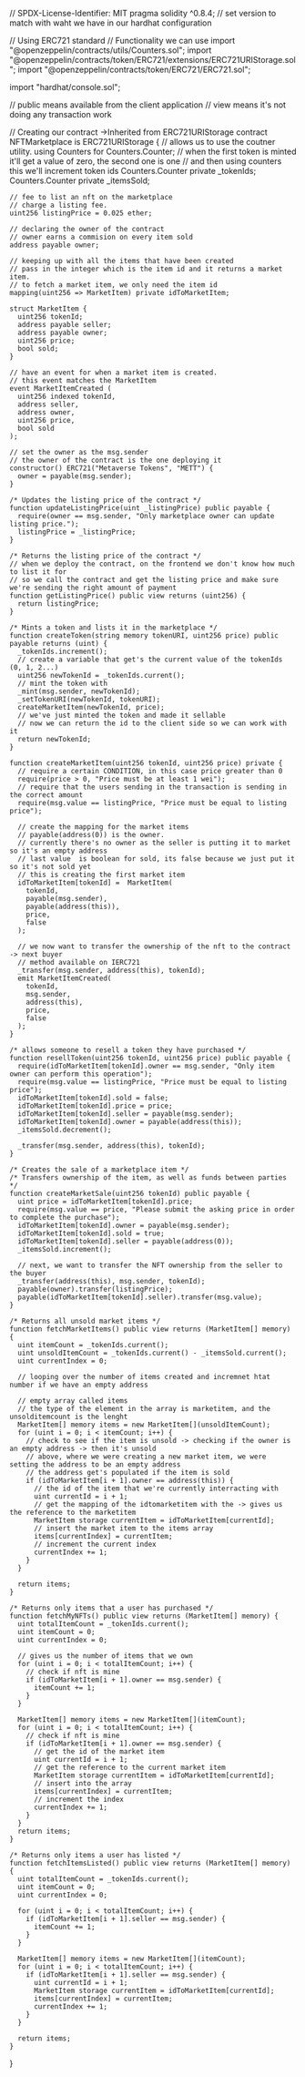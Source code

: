 // SPDX-License-Identifier: MIT
pragma solidity ^0.8.4; // set version to match with waht we have in our hardhat configuration

// Using ERC721 standard
// Functionality we can use
import "@openzeppelin/contracts/utils/Counters.sol";
import "@openzeppelin/contracts/token/ERC721/extensions/ERC721URIStorage.sol";
import "@openzeppelin/contracts/token/ERC721/ERC721.sol";

import "hardhat/console.sol";

// public means available from the client application
// view means it's not doing any transaction work

// Creating our contract ->Inherited from ERC721URIStorage
contract NFTMarketplace is ERC721URIStorage {
// allows us to use the coutner utility.
using Counters for Counters.Counter;
// when the first token is minted it'll get a value of zero, the second one is one
// and then using counters this we'll increment token ids
Counters.Counter private \_tokenIds;
Counters.Counter private \_itemsSold;

    // fee to list an nft on the marketplace
    // charge a listing fee.
    uint256 listingPrice = 0.025 ether;

    // declaring the owner of the contract
    // owner earns a commision on every item sold
    address payable owner;

    // keeping up with all the items that have been created
    // pass in the integer which is the item id and it returns a market item.
    // to fetch a market item, we only need the item id
    mapping(uint256 => MarketItem) private idToMarketItem;

    struct MarketItem {
      uint256 tokenId;
      address payable seller;
      address payable owner;
      uint256 price;
      bool sold;
    }

    // have an event for when a market item is created.
    // this event matches the MarketItem
    event MarketItemCreated (
      uint256 indexed tokenId,
      address seller,
      address owner,
      uint256 price,
      bool sold
    );

    // set the owner as the msg.sender
    // the owner of the contract is the one deploying it
    constructor() ERC721("Metaverse Tokens", "METT") {
      owner = payable(msg.sender);
    }

    /* Updates the listing price of the contract */
    function updateListingPrice(uint _listingPrice) public payable {
      require(owner == msg.sender, "Only marketplace owner can update listing price.");
      listingPrice = _listingPrice;
    }

    /* Returns the listing price of the contract */
    // when we deploy the contract, on the frontend we don't know how much to list it for
    // so we call the contract and get the listing price and make sure we're sending the right amount of payment
    function getListingPrice() public view returns (uint256) {
      return listingPrice;
    }

    /* Mints a token and lists it in the marketplace */
    function createToken(string memory tokenURI, uint256 price) public payable returns (uint) {
      _tokenIds.increment();
      // create a variable that get's the current value of the tokenIds (0, 1, 2...)
      uint256 newTokenId = _tokenIds.current();
      // mint the token with
      _mint(msg.sender, newTokenId);
      _setTokenURI(newTokenId, tokenURI);
      createMarketItem(newTokenId, price);
      // we've just minted the token and made it sellable
      // now we can return the id to the client side so we can work with it
      return newTokenId;
    }

    function createMarketItem(uint256 tokenId, uint256 price) private {
      // require a certain CONDITION, in this case price greater than 0
      require(price > 0, "Price must be at least 1 wei");
      // require that the users sending in the transaction is sending in the correct amount
      require(msg.value == listingPrice, "Price must be equal to listing price");

      // create the mapping for the market items
      // payable(address(0)) is the owner.
      // currently there's no owner as the seller is putting it to market so it's an empty address
      // last value  is boolean for sold, its false because we just put it so it's not sold yet
      // this is creating the first market item
      idToMarketItem[tokenId] =  MarketItem(
        tokenId,
        payable(msg.sender),
        payable(address(this)),
        price,
        false
      );

      // we now want to transfer the ownership of the nft to the contract -> next buyer
      // method available on IERC721
      _transfer(msg.sender, address(this), tokenId);
      emit MarketItemCreated(
        tokenId,
        msg.sender,
        address(this),
        price,
        false
      );
    }

    /* allows someone to resell a token they have purchased */
    function resellToken(uint256 tokenId, uint256 price) public payable {
      require(idToMarketItem[tokenId].owner == msg.sender, "Only item owner can perform this operation");
      require(msg.value == listingPrice, "Price must be equal to listing price");
      idToMarketItem[tokenId].sold = false;
      idToMarketItem[tokenId].price = price;
      idToMarketItem[tokenId].seller = payable(msg.sender);
      idToMarketItem[tokenId].owner = payable(address(this));
      _itemsSold.decrement();

      _transfer(msg.sender, address(this), tokenId);
    }

    /* Creates the sale of a marketplace item */
    /* Transfers ownership of the item, as well as funds between parties */
    function createMarketSale(uint256 tokenId) public payable {
      uint price = idToMarketItem[tokenId].price;
      require(msg.value == price, "Please submit the asking price in order to complete the purchase");
      idToMarketItem[tokenId].owner = payable(msg.sender);
      idToMarketItem[tokenId].sold = true;
      idToMarketItem[tokenId].seller = payable(address(0));
      _itemsSold.increment();

      // next, we want to transfer the NFT ownership from the seller to the buyer
      _transfer(address(this), msg.sender, tokenId);
      payable(owner).transfer(listingPrice);
      payable(idToMarketItem[tokenId].seller).transfer(msg.value);
    }

    /* Returns all unsold market items */
    function fetchMarketItems() public view returns (MarketItem[] memory) {
      uint itemCount = _tokenIds.current();
      uint unsoldItemCount = _tokenIds.current() - _itemsSold.current();
      uint currentIndex = 0;

      // looping over the number of items created and incremnet htat number if we have an empty address

      // empty array called items
      // the type of the element in the array is marketitem, and the unsolditemcount is the lenght
      MarketItem[] memory items = new MarketItem[](unsoldItemCount);
      for (uint i = 0; i < itemCount; i++) {
        // check to see if the item is unsold -> checking if the owner is an empty address -> then it's unsold
        // above, where we were creating a new market item, we were setting the address to be an empty address
        // the address get's populated if the item is sold
        if (idToMarketItem[i + 1].owner == address(this)) {
          // the id of the item that we're currently interracting with
          uint currentId = i + 1;
          // get the mapping of the idtomarketitem with the -> gives us the reference to the marketitem
          MarketItem storage currentItem = idToMarketItem[currentId];
          // insert the market item to the items array
          items[currentIndex] = currentItem;
          // increment the current index
          currentIndex += 1;
        }
      }

      return items;
    }

    /* Returns only items that a user has purchased */
    function fetchMyNFTs() public view returns (MarketItem[] memory) {
      uint totalItemCount = _tokenIds.current();
      uint itemCount = 0;
      uint currentIndex = 0;

      // gives us the number of items that we own
      for (uint i = 0; i < totalItemCount; i++) {
        // check if nft is mine
        if (idToMarketItem[i + 1].owner == msg.sender) {
          itemCount += 1;
        }
      }

      MarketItem[] memory items = new MarketItem[](itemCount);
      for (uint i = 0; i < totalItemCount; i++) {
        // check if nft is mine
        if (idToMarketItem[i + 1].owner == msg.sender) {
          // get the id of the market item
          uint currentId = i + 1;
          // get the reference to the current market item
          MarketItem storage currentItem = idToMarketItem[currentId];
          // insert into the array
          items[currentIndex] = currentItem;
          // increment the index
          currentIndex += 1;
        }
      }
      return items;
    }

    /* Returns only items a user has listed */
    function fetchItemsListed() public view returns (MarketItem[] memory) {
      uint totalItemCount = _tokenIds.current();
      uint itemCount = 0;
      uint currentIndex = 0;

      for (uint i = 0; i < totalItemCount; i++) {
        if (idToMarketItem[i + 1].seller == msg.sender) {
          itemCount += 1;
        }
      }

      MarketItem[] memory items = new MarketItem[](itemCount);
      for (uint i = 0; i < totalItemCount; i++) {
        if (idToMarketItem[i + 1].seller == msg.sender) {
          uint currentId = i + 1;
          MarketItem storage currentItem = idToMarketItem[currentId];
          items[currentIndex] = currentItem;
          currentIndex += 1;
        }
      }

      return items;
    }

}

